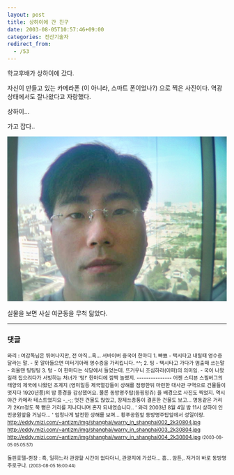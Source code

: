 ```yaml
---
layout: post
title: 상하이에 간 친구
date: 2003-08-05T10:57:46+09:00
categories: 전산기술자
redirect_from:
  - /53
---
```


학교후배가 상하이에 갔다.

자신이 만들고 있는 카메라폰 (이 아니라, 스마트 폰이었나?) 으로 찍은 사진이다. 역광상태에서도 잘나왔다고 자랑했다.

상하이...

가고 잡다..

![ ](/assets/media/logs_archives_warry_in_shanghai001_2k30804.jpg)

실물을 보면 사실 여균동을 무척 닮았다.

* * *

### 댓글



<!--- cmt:97 --->
<!--- mail: --->
<!--- parent:0 --->

<small class=comment>와리 : 여감독님은 뛰어나지만, 전 아직...흑...  서바이버 중국어 한마디 1. 빠뾰    - 택시타고 내릴때 영수증 달라는 말.   - 못 알아들으면 미터기아래 영수증을 가리킵니다. ^^;  2. 팅   - 택시타고 가다가 멈출때 쓰는말   - 외울땐 팅팅팅   3. 텅   - 이 한마디는 식당에서 들었는데. 뜨거우니 조심하라(아퍼)의 의미임.   - 국이 나왔길래 집으려다가 서빙하는 처녀가 '텅!' 한마디에 깜짝 놀랬지.    --------------- 어젠 스티븐 스필버그의 태양의 제국에 나왔던 조계지 (영미일등 제국열강들이 상해를 점령한뒤 마련한 대사관 구역으로 건물들이 멋지다 1920년풍)의 밤 풍경을 감상했어요.  물론 동방명주탑(둥핑밍쥬) 을 배경으로 사진도 찍었지.  역시 야간 카메라 테스트였지요 -_-;;  멋진 건물도 많았고, 장제쓰총통이 결혼한 건물도 보고... 명동같은 거리가 2Km정도 쭉 뻗은 거리를 지나다니며 혼자 되내였습니다.. ' 와리 2003년 8월 4일 밤 11시 상하이 인민공원앞을 거닐다... '  엄청나게 발전한 상해를 보며...  황푸공원앞 동방명주탑앞에서 성일이랑. <a href="http://eddy.mizi.com/~antizm/img/shanghai/warry_in_shanghai002_2k30804.jpg">http://eddy.mizi.com/~antizm/img/shanghai/warry_in_shanghai002_2k30804.jpg</a> <a href="http://eddy.mizi.com/~antizm/img/shanghai/warry_in_shanghai003_2k30804.jpg">http://eddy.mizi.com/~antizm/img/shanghai/warry_in_shanghai003_2k30804.jpg</a> <a href="http://eddy.mizi.com/~antizm/img/shanghai/warry_in_shanghai004_2k30804.jpg">http://eddy.mizi.com/~antizm/img/shanghai/warry_in_shanghai004_2k30804.jpg</a> <small>(2003-08-05 05:05:57)</small></small>


<!--- cmt:98 --->
<!--- mail: --->
<!--- parent:0 --->

<small class=comment>돌핀호텔-쥔장 : 흑, 일하느라 관광할 시간이 없다더니, 관광지에 가셨다... 흠... 암튼,. 저거이 바로 동방명주로구나. <small>(2003-08-05 16:00:44)</small></small>

